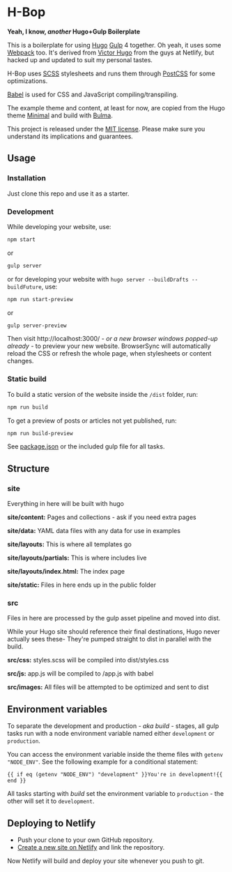 # H-Bop

**Yeah, I know, *another* Hugo+Gulp Boilerplate**

This is a boilerplate for using [Hugo](https://gohugo.io/) [Gulp](https://gulpjs.com/) 4 together. Oh yeah, it uses some [Webpack](https://webpack.js.org/) too. It's derived from [Victor Hugo](https://github.com/netlify/victor-hugo) from the guys at Netlify, but hacked up and updated to suit my personal tastes.

H-Bop uses [SCSS](https://sass-lang.com/) stylesheets and runs them through [PostCSS](http://postcss.org/) for some optimizations.

[Babel](https://babeljs.io/) is used for CSS and JavaScript compiling/transpiling.

The example theme and content, at least for now, are copied from the Hugo theme [Minimal](https://github.com/calintat/minimal) and build with [Bulma](https://github.com/jgthms/bulma).

This project is released under the [MIT license](LICENSE). Please make sure you understand its implications and guarantees.

## Usage

### Installation

Just clone this repo and use it as a starter.

### Development

While developing your website, use:

```bash
npm start
```

or

```bash
gulp server
```

or for developing your website with `hugo server --buildDrafts --buildFuture`, use:

```bash
npm run start-preview
```

or

```bash
gulp server-preview
```

Then visit http://localhost:3000/ *- or a new browser windows popped-up already -* to preview your new website. BrowserSync will automatically reload the CSS or refresh the whole page, when stylesheets or content changes.

### Static build

To build a static version of the website inside the `/dist` folder, run:

```bash
npm run build
```

To get a preview of posts or articles not yet published, run:

```bash
npm run build-preview
```

See [package.json](package.json#L7) or the included gulp file for all tasks.

## Structure

### site

Everything in here will be built with hugo

**site/content:** Pages and collections - ask if you need extra pages

**site/data:** YAML data files with any data for use in examples

**site/layouts:** This is where all templates go

**site/layouts/partials:** This is where includes live

**site/layouts/index.html:** The index page

**site/static:** Files in here ends up in the public folder

### src

Files in here are processed by the gulp asset pipeline and moved into dist.

While your Hugo site should reference their final destinations, Hugo never 
actually sees these- They're pumped straight to dist in parallel with the build.

**src/css:** styles.scss will be compiled into dist/styles.css

**src/js:** app.js will be compiled to /app.js with babel

**src/images:** All files will be attempted to be optimized and sent to dist

## Environment variables

To separate the development and production *- aka build -* stages, all gulp tasks run with a node environment variable named either `development` or `production`.

You can access the environment variable inside the theme files with `getenv "NODE_ENV"`. See the following example for a conditional statement:

    {{ if eq (getenv "NODE_ENV") "development" }}You're in development!{{ end }}

All tasks starting with *build* set the environment variable to `production` - the other will set it to `development`.

## Deploying to Netlify

- Push your clone to your own GitHub repository.
- [Create a new site on Netlify](https://app.netlify.com/start) and link the repository.

Now Netlify will build and deploy your site whenever you push to git.
